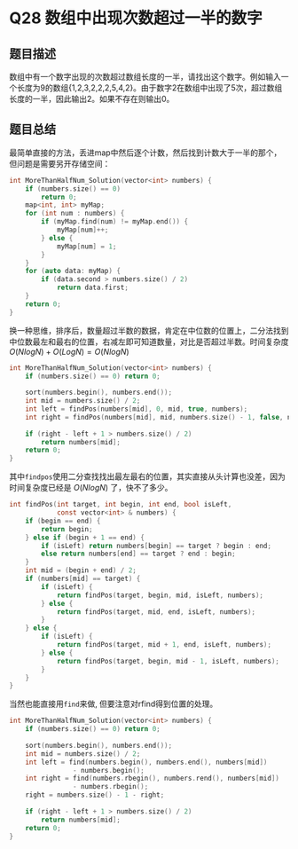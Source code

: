 # Q28 数组中出现次数超过一半的数字

## 题目描述
数组中有一个数字出现的次数超过数组长度的一半，请找出这个数字。例如输入一个长度为9的数组{1,2,3,2,2,2,5,4,2}。由于数字2在数组中出现了5次，超过数组长度的一半，因此输出2。如果不存在则输出0。

## 题目总结
最简单直接的方法，丢进map中然后逐个计数，然后找到计数大于一半的那个，但问题是需要另开存储空间：
```c
int MoreThanHalfNum_Solution(vector<int> numbers) {
    if (numbers.size() == 0)
        return 0;
    map<int, int> myMap;
    for (int num : numbers) {
        if (myMap.find(num) != myMap.end()) {
            myMap[num]++;
        } else {
            myMap[num] = 1;
        }
    }
    for (auto data: myMap) {
        if (data.second > numbers.size() / 2)
            return data.first;
    }
    return 0;
}
```

换一种思维，排序后，数量超过半数的数据，肯定在中位数的位置上，二分法找到中位数最左和最右的位置，右减左即可知道数量，对比是否超过半数。时间复杂度$O(NlogN) + O(LogN) = O(NlogN)$
```c
int MoreThanHalfNum_Solution(vector<int> numbers) {
    if (numbers.size() == 0) return 0;
    
    sort(numbers.begin(), numbers.end());
    int mid = numbers.size() / 2;
    int left = findPos(numbers[mid], 0, mid, true, numbers);
    int right = findPos(numbers[mid], mid, numbers.size() - 1, false, numbers);
    
    if (right - left + 1 > numbers.size() / 2)
        return numbers[mid];
    return 0;
}
```
其中`findpos`使用二分查找找出最左最右的位置，其实直接从头计算也没差，因为时间复杂度已经是 $O(NlogN)$ 了，快不了多少。
```c
int findPos(int target, int begin, int end, bool isLeft,
            const vector<int> & numbers) {
    if (begin == end) {
        return begin;
    } else if (begin + 1 == end) {
        if (isLeft) return numbers[begin] == target ? begin : end;
        else return numbers[end] == target ? end : begin;
    }
    int mid = (begin + end) / 2;
    if (numbers[mid] == target) {
        if (isLeft) {
            return findPos(target, begin, mid, isLeft, numbers);
        } else {
            return findPos(target, mid, end, isLeft, numbers);
        }
    } else {
        if (isLeft) {
            return findPos(target, mid + 1, end, isLeft, numbers);
        } else {
            return findPos(target, begin, mid - 1, isLeft, numbers);
        }
    }
}
```

当然也能直接用`find`来做, 但要注意对rfind得到位置的处理。
```c
int MoreThanHalfNum_Solution(vector<int> numbers) {
    if (numbers.size() == 0) return 0;
    
    sort(numbers.begin(), numbers.end());
    int mid = numbers.size() / 2;
    int left = find(numbers.begin(), numbers.end(), numbers[mid])
                - numbers.begin();
    int right = find(numbers.rbegin(), numbers.rend(), numbers[mid])
                - numbers.rbegin();
    right = numbers.size() - 1 - right;
    
    if (right - left + 1 > numbers.size() / 2)
        return numbers[mid];
    return 0;
}
```


